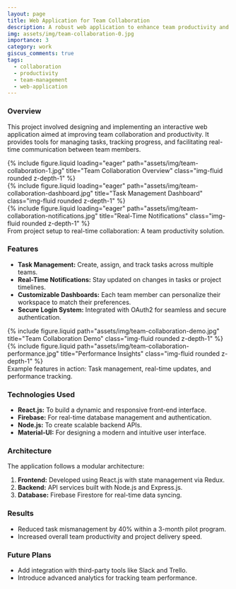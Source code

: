 ```yaml
---
layout: page
title: Web Application for Team Collaboration
description: A robust web application to enhance team productivity and collaboration.
img: assets/img/team-collaboration-0.jpg
importance: 3
category: work
giscus_comments: true
tags:
  - collaboration
  - productivity
  - team-management
  - web-application
---
```


### Overview

This project involved designing and implementing an interactive web application aimed at improving team collaboration and productivity. It provides tools for managing tasks, tracking progress, and facilitating real-time communication between team members.

<div class="row">
    <div class="col-sm mt-3 mt-md-0">
        {% include figure.liquid loading="eager" path="assets/img/team-collaboration-1.jpg" title="Team Collaboration Overview" class="img-fluid rounded z-depth-1" %}
    </div>
    <div class="col-sm mt-3 mt-md-0">
        {% include figure.liquid loading="eager" path="assets/img/team-collaboration-dashboard.jpg" title="Task Management Dashboard" class="img-fluid rounded z-depth-1" %}
    </div>
    <div class="col-sm mt-3 mt-md-0">
        {% include figure.liquid loading="eager" path="assets/img/team-collaboration-notifications.jpg" title="Real-Time Notifications" class="img-fluid rounded z-depth-1" %}
    </div>
</div>
  
<div class="caption">
    From project setup to real-time collaboration: A team productivity solution.
</div>

### Features

- **Task Management:** Create, assign, and track tasks across multiple teams.
- **Real-Time Notifications:** Stay updated on changes in tasks or project timelines.
- **Customizable Dashboards:** Each team member can personalize their workspace to match their preferences.
- **Secure Login System:** Integrated with OAuth2 for seamless and secure authentication.

<div class="row justify-content-sm-center">
    <div class="col-sm-8 mt-3 mt-md-0">
        {% include figure.liquid path="assets/img/team-collaboration-demo.jpg" title="Team Collaboration Demo" class="img-fluid rounded z-depth-1" %}
    </div>
    <div class="col-sm-4 mt-3 mt-md-0">
        {% include figure.liquid path="assets/img/team-collaboration-performance.jpg" title="Performance Insights" class="img-fluid rounded z-depth-1" %}
    </div>
</div>
  
<div class="caption">
    Example features in action: Task management, real-time updates, and performance tracking.
</div>

### Technologies Used

- **React.js:** To build a dynamic and responsive front-end interface.
- **Firebase:** For real-time database management and authentication.
- **Node.js:** To create scalable backend APIs.
- **Material-UI:** For designing a modern and intuitive user interface.

### Architecture

The application follows a modular architecture:

1. **Frontend:** Developed using React.js with state management via Redux.
2. **Backend:** API services built with Node.js and Express.js.
3. **Database:** Firebase Firestore for real-time data syncing.

### Results

- Reduced task mismanagement by 40% within a 3-month pilot program.
- Increased overall team productivity and project delivery speed.

### Future Plans

- Add integration with third-party tools like Slack and Trello.
- Introduce advanced analytics for tracking team performance.
